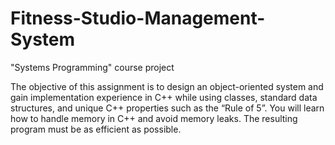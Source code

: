 # Fitness-Studio-Management-System
"Systems Programming" course project 

The objective of this assignment is to design an object-oriented system and gain implementation
experience in C++ while using classes, standard data structures, and unique C++ properties such as
the “Rule of 5”. You will learn how to handle memory in C++ and avoid memory leaks. The resulting
program must be as efficient as possible.
